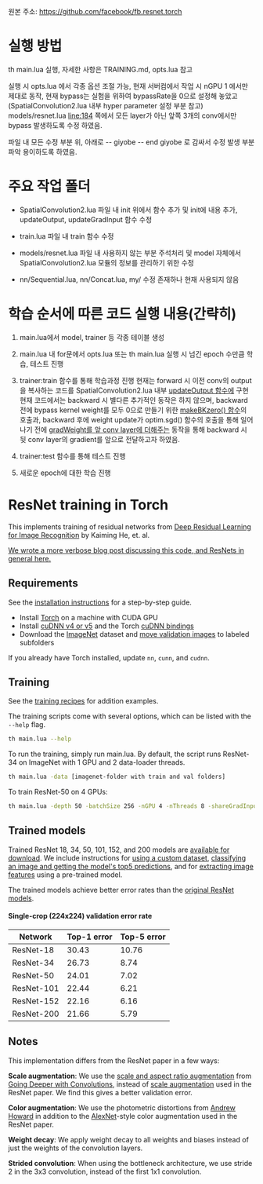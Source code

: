 원본 주소: https://github.com/facebook/fb.resnet.torch

실행 방법
============================
th main.lua 실행, 자세한 사항은 TRAINING.md, opts.lua 참고

실행 시 opts.lua 에서 각종 옵션 조절 가능, 
현재 서버컴에서 작업 시 nGPU 1 에서만 제대로 동작, 
현재 bypass는 실험을 위하여 bypassRate을 0으로 설정해 놓았고(SpatialConvolution2.lua 내부
hyper parameter 설정 부분 참고) models/resnet.lua [line:184](https://github.com/heuyklee/Stochastic-Width/blob/master/models/resnet.lua#L184) 
쪽에서 모든 layer가 아닌 앞쪽 3개의 conv에서만 
bypass 발생하도록 수정 하였음.

파일 내 모든 수정 부분 위, 아래로 
-- giyobe
-- end giyobe
로 감싸서 수정 발생 부분 파악 용이하도록 하였음.

주요 작업 폴더
============================

 - SpatialConvolution2.lua 파일 내 init 위에서 함수 추가 및 init에 내용 추가,
   updateOutput, updateGradInput 함수 수정

 - train.lua 파일 내 train 함수 수정

 - models/resnet.lua 파일 내 사용하지 않는 부분 주석처리 및 model 자체에서
   SpatialConvolution2.lua 모듈의 정보를 관리하기 위한 수정

 - nn/Sequential.lua, nn/Concat.lua, my/ 수정 존재하나 현재 사용되지 않음

학습 순서에 따른 코드 실행 내용(간략히)
============================

1) main.lua에서 model, trainer 등 각종 테이블 생성

2) main.lua 내 for문에서 opts.lua 또는 th main.lua 실행 시 넘긴 epoch 수만큼 학습, 테스트 진행

3) trainer:train 함수를 통해 학습과정 진행
   현재는 forward 시 이전 conv의 output을 복사하는 코드를 SpatialConvolution2.lua 내부 [updateOutput 함수에](https://github.com/heuyklee/Stochastic-Width/blob/master/SpatialConvolution2.lua#L527) 구현
   현재 코드에서는 backward 시 별다른 추가적인 동작은 하지 않으며, backward 전에 bypass kernel weight를 모두 0으로
   만들기 위한 [makeBKzero() 함수](https://github.com/heuyklee/Stochastic-Width/blob/master/train.lua#L131)의 호출과, backward 후에 weight update가 optim.sgd() 함수의 호출을 통해 일어나기 전에 
   [gradWeight를 앞 conv layer에 더해주는](https://github.com/heuyklee/Stochastic-Width/blob/master/train.lua#L157) 동작을 통해 backward 시 뒷 conv layer의 gradient를 앞으로 전달하고자 하였음.

4) trainer:test 함수를 통해 테스트 진행

5) 새로운 epoch에 대한 학습 진행

ResNet training in Torch
============================

This implements training of residual networks from [Deep Residual Learning for Image Recognition](http://arxiv.org/abs/1512.03385) by Kaiming He, et. al.

[We wrote a more verbose blog post discussing this code, and ResNets in general here.](http://torch.ch/blog/2016/02/04/resnets.html)


## Requirements
See the [installation instructions](INSTALL.md) for a step-by-step guide.
- Install [Torch](http://torch.ch/docs/getting-started.html) on a machine with CUDA GPU
- Install [cuDNN v4 or v5](https://developer.nvidia.com/cudnn) and the Torch [cuDNN bindings](https://github.com/soumith/cudnn.torch/tree/R4)
- Download the [ImageNet](http://image-net.org/download-images) dataset and [move validation images](https://github.com/facebook/fb.resnet.torch/blob/master/INSTALL.md#download-the-imagenet-dataset) to labeled subfolders

If you already have Torch installed, update `nn`, `cunn`, and `cudnn`.

## Training
See the [training recipes](TRAINING.md) for addition examples.

The training scripts come with several options, which can be listed with the `--help` flag.
```bash
th main.lua --help
```

To run the training, simply run main.lua. By default, the script runs ResNet-34 on ImageNet with 1 GPU and 2 data-loader threads.
```bash
th main.lua -data [imagenet-folder with train and val folders]
```

To train ResNet-50 on 4 GPUs:
```bash
th main.lua -depth 50 -batchSize 256 -nGPU 4 -nThreads 8 -shareGradInput true -data [imagenet-folder]
```

## Trained models

Trained ResNet 18, 34, 50, 101, 152, and 200 models are [available for download](pretrained). We include instructions for [using a custom dataset](pretrained/README.md#fine-tuning-on-a-custom-dataset), [classifying an image and getting the model's top5 predictions](pretrained/README.md#classification), and for [extracting image features](pretrained/README.md#extracting-image-features) using a pre-trained model.

The trained models achieve better error rates than the [original ResNet models](https://github.com/KaimingHe/deep-residual-networks).

#### Single-crop (224x224) validation error rate

| Network       | Top-1 error | Top-5 error |
| ------------- | ----------- | ----------- |
| ResNet-18     | 30.43       | 10.76       |
| ResNet-34     | 26.73       | 8.74        |
| ResNet-50     | 24.01       | 7.02        |
| ResNet-101    | 22.44       | 6.21        |
| ResNet-152    | 22.16       | 6.16        |
| ResNet-200    | 21.66       | 5.79        |

## Notes

This implementation differs from the ResNet paper in a few ways:

**Scale augmentation**: We use the [scale and aspect ratio augmentation](datasets/transforms.lua#L130) from [Going Deeper with Convolutions](http://arxiv.org/abs/1409.4842), instead of [scale augmentation](datasets/transforms.lua#L113) used in the ResNet paper. We find this gives a better validation error.

**Color augmentation**: We use the photometric distortions from [Andrew Howard](http://arxiv.org/abs/1312.5402) in addition to the [AlexNet](http://papers.nips.cc/paper/4824-imagenet-classification-with-deep-convolutional-neural-networks.pdf)-style color augmentation used in the ResNet paper.

**Weight decay**: We apply weight decay to all weights and biases instead of just the weights of the convolution layers.

**Strided convolution**: When using the bottleneck architecture, we use stride 2 in the 3x3 convolution, instead of the first 1x1 convolution.
